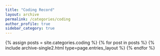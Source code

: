 ```yaml
---
title: "Coding Record"
layout: archive
permalink: /categories/coding
author_profile: true
sidebar_category: true
---
```


{% assign posts = site.categories.coding %} 
{% for post in posts %} {% include archive-single2.html type=page.entries_layout %} {% endfor %}
